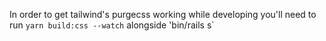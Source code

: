 In order to get tailwind's purgecss working while developing you'll need to run `yarn build:css --watch` alongside 'bin/rails s`
